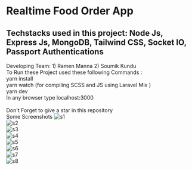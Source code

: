 # Realtime Food Order App
## Techstacks used in this project: **Node Js, Express Js, MongoDB, Tailwind CSS, Socket IO, Passport Authentications**</br>
Developing Team: 1) Ramen Manna 2) Soumik Kundu </br>
To Run these Project used these following Commands :</br>
yarn install</br>
yarn watch (for compiling SCSS and JS using Laravel Mix )</br>
yarn dev</br>
In any browser type localhost:3000</br>
</br>
Don't Forget to give a star in this repository</br>
Some Screenshots 
![s1](https://user-images.githubusercontent.com/58328935/163925998-95aaa99b-dfb3-4937-9f9c-00416ece61c3.png)
</br>
![s2](https://user-images.githubusercontent.com/58328935/163926031-e5f37a0a-c918-4fb6-95b3-43a09c4752d0.png)
</br>
![s3](https://user-images.githubusercontent.com/58328935/163926068-8120ea98-1cc8-456c-a19a-1c05e818ac64.png)
</br>
![s4](https://user-images.githubusercontent.com/58328935/163926101-cbeb981f-52ec-4c21-b13f-6521fab099ac.png)
</br>
![s5](https://user-images.githubusercontent.com/58328935/163926133-c4c5f028-fc64-4308-a0ae-d52fff2c34f3.png)
</br>
![s6](https://user-images.githubusercontent.com/58328935/163926163-734aea89-7e69-4496-8fef-257d8c6b4545.png)
</br>
![s7](https://user-images.githubusercontent.com/58328935/163926188-7d521758-5001-438e-b7f3-f798971b6158.png)
</br>
![s8](https://user-images.githubusercontent.com/58328935/163926218-571c6176-1566-4226-933a-4d1655818a12.png)
</br>

